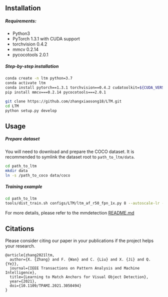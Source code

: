 ## Installation 

##### Requirements:
- Python3
- PyTorch 1.3.1 with CUDA support
- torchvision 0.4.2
- mmcv 0.2.14
- pycocotools 2.0.1


##### Step-by-step installation

```bash
conda create -n ltm python=3.7
conda activate ltm
conda install pytorch==1.3.1 torchvision==0.4.2 cudatoolkit=${CUDA_VERSION} -c pytorch
pip install mmcv===0.2.14 pycocotools===2.0.1

git clone https://github.com/zhangxiaosong18/LTM.git
cd LTM
python setup.py develop
```


## Usage
##### Prepare dataset
You will need to download and prepare the COCO dataset. It is recommended to symlink the dataset root to `path_to_ltm/data`.

```bash
cd path_to_ltm
mkdir data
ln -s /path_to_coco data/coco
```

##### Training example

```bash
cd path_to_ltm
tools/dist_train.sh configs/LTM/ltm_af_r50_fpn_1x.py 8 --autoscale-lr --validate
```

For more details, please refer to the mmdetection [README.md](MMDET_README.md)


## Citations
Please consider citing our paper in your publications if the project helps your research.
```
@article{zhang2021ltm,
  author={X. {Zhang} and F. {Wan} and C. {Liu} and X. {Ji} and Q. {Ye}},
  journal={IEEE Transactions on Pattern Analysis and Machine Intelligence}, 
  title={Learning to Match Anchors for Visual Object Detection}, 
  year={2021},
  doi={10.1109/TPAMI.2021.3050494}
}
```
